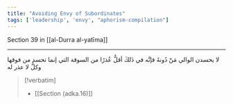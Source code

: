 ```yaml
---
title: "Avoiding Envy of Subordinates"
tags: ['leadership', 'envy', "aphorism-compilation"]
---
```


 Section 39 in [[al-Durra al-yatīma]]

---
لا يحسدن الوالي مَنْ دُونهُ فإنَّه في ذَلكَ أقلُّ عُذرًا من السوقة التي إنما تحسد من فوقها وكلٌّ لا عذر له

> [!verbatim]
> - [[Section (adka.16)]]
